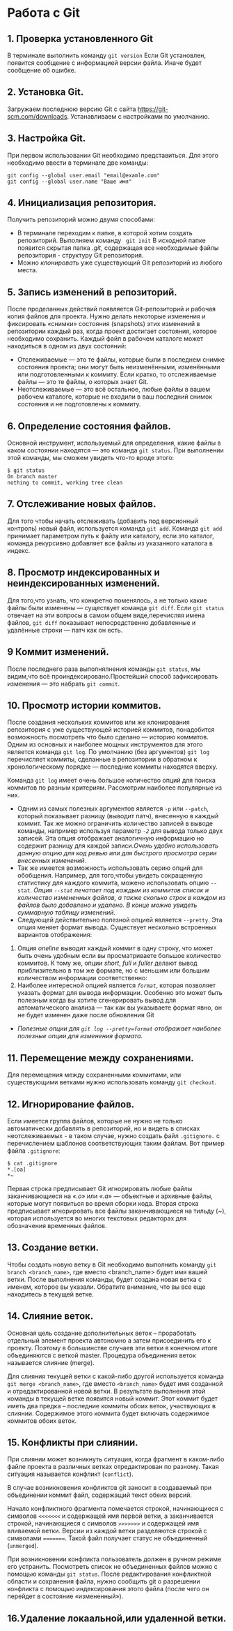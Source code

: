 # Работа с Git
## 1. Проверка установленного Git
В терминале выполнить команду `git version`
Если Git установлен, появится сообщение с информацией версии файла. Иначе будет сообщение об ошибке.

## 2. Установка Git.
Загружаем последнюю версию Git с сайта https://git-scm.com/downloads.
Устанавливаем с настройками по умолчанию.

## 3. Настройка Git.
При первом использовании Git необходимо представиться.
Для этого необходимо ввести в терминале две команды:
```
git config --global user.email "email@examle.com"
git config --global user.name "Ваше имя"
```
## 4. Инициализация репозитория.
Получить репозиторий можно двумя способами:
* В терминале переходим к папке, в которой хотим создать репозиторий.
Выполняем команду ` git init`
В исходной папке появится скрытая папка *.git*, содержащая все необходимые файлы репозитория - структуру Git репозитория.
* Можно *клонировать* уже существующий Git репозиторий из любого места.
## 5. Запись изменений в репозиторий.
После проделанных действий появляется Git-репозиторий и рабочая копия файлов для проекта. Нужно делать некоторые изменения и фиксировать «снимки» состояния
(snapshots) этих изменений в репозитории каждый раз, когда проект достигает
состояния, которое необходимо сохранить.
Каждый файл в рабочем каталоге может находиться в одном из двух
состояний:
* Отслеживаемые  — это те файлы, которые были в последнем снимке состояния
проекта; они могут быть неизменёнными, изменёнными или подготовленными к коммиту.
Если кратко, то отслеживаемые файлы — это те файлы, о которых знает Git.
* Неотслеживаемые — это всё остальное, любые файлы в вашем рабочем каталоге,
которые не входили в ваш последний снимок состояния и не подготовлены к коммиту.
## 6. Определение состояния файлов.
Основной инструмент, используемый для определения, какие файлы в каком состоянии
находятся — это команда `git status`. При выполнении этой команды, мы сможем увидеть что-то вроде этого: 
```
$ git status
On branch master
nothing to commit, working tree clean
```
## 7. Отслеживание новых файлов.
Для того чтобы начать отслеживать (добавить под версионный контроль) новый файл,
используется команда `git add`. Команда `git add` принимает параметром путь к файлу или каталогу,
если это каталог, команда рекурсивно добавляет все файлы из указанного каталога в
индекс.
## 8. Просмотр индексированных и неиндексированных изменений.
Для того,что узнать, что конкретно поменялось, а не только какие файлы были изменены — существует команда `git diff`. Если `git status` отвечает на эти вопросы в самом общем виде,перечисляя имена файлов, `git diff` показывает непосредственно добавленные и
удалённые строки — патч как он есть.
## 9 Коммит изменений.
После последнего раза выполнялнения команды `git status`, мы видим,что всё проиндексировано.Простейший способ зафиксировать изменения — это набрать `git commit`.
## 10. Просмотр истории коммитов.
После создания нескольких коммитов или же клонирования репозитория с уже
существующей историей коммитов, понадобится возможность посмотреть
что было сделано — историю коммитов. Одним из основных и наиболее мощных
инструментов для этого является команда `git log`.
По умолчанию (без аргументов) ``git log`` перечисляет коммиты, сделанные в репозитории в
обратном к хронологическому порядке — последние коммиты находятся вверху.

Команда ``git log`` имеет очень большое количество опций для поиска коммитов по разным
критериям. Рассмотрим наиболее популярные из них.

* Одним из самых полезных аргументов является `-p` или `--patch`, который показывает
разницу (выводит патч), внесенную в каждый коммит. Так же можно ограничить
количество записей в выводе команды, например используя параметр *`-2`* для вывода только двух записей.
Эта опция отображает аналогичную информацию но содержит разницу для каждой записи.*Очень удобно использовать данную опцию для код ревью или для быстрого просмотра
серии внесенных изменений.* 
* Так же имеется возможность использовать серию опций для
обобщения. Например, для того,чтобы увидеть сокращенную статистику для каждого
коммита, можено использовать опцию ``--stat``.
*Опция `--stat` печатает под каждым из коммитов список и количество
измененных файлов, а также сколько строк в каждом из файлов было добавлено и удалено.
В конце можно увидеть суммарную таблицу изменений.*
* Следующей действительно полезной опцией является `--pretty`. Эта опция меняет формат
вывода. Существует несколько встроенных вариантов отображения:
1. Опция *oneline* выводит
каждый коммит в одну строку, что может быть очень удобным если вы просматриваете
большое количество коммитов. К тому же, опции *short*, *full* и *fuller* делают вывод
приблизительно в том же формате, но с меньшим или большим количеством информации
соответственно:
2. Наиболее интересной опцией является *`format`*, которая позволяет указать формат для вывода
информации. Особенно это может быть полезным когда вы хотите сгенерировать вывод для автоматического анализа — так как вы указываете формат явно, он не будет изменен даже
после обновления Git
* *Полезные опции для ``git log --pretty=format`` отображает наиболее полезные опции для
изменения формата.*
## 11. Перемещение между сохранениями.
Для перемещения между сохраненными коммитами, или существующими ветками нужно использовать команду ``git checkout``.
## 12. Игнорирование файлов.
Если имеется группа файлов, которые не нужно не только автоматически
добавлять в репозиторий, но и видеть в списках неотслеживаемых - в таком случае, нужно создать файл  `.gitignore.` с перечислением
шаблонов соответствующих таким файлам. Вот пример файла `.gitignore`:
```
$ cat .gitignore
*.[oa]
*~
```
Первая строка предписывает Git игнорировать любые файлы заканчивающиеся на *«.o»* или *«.a»* — объектные и архивные файлы, которые могут появиться во время сборки кода. Вторая
строка предписывает игнорировать все файлы заканчивающиеся на тильду (~), которая
используется во многих текстовых редакторах для обозначения
временных файлов.
## 13. Создание ветки.
Чтобы создать новую ветку в Git необходимо выполнить команду 
`git branch <branch_name>`, где вместо <branch_name> будет имя вашей ветки.
После выполнения команды, будет создана новая ветка с именем, которое вы указали. Обратите внимание, что вы все еще находитесь в текущей ветке.
## 14. Слияние веток.
Основная цель создание дополнительных веток – проработать отдельный элемент проекта автономно а затем присоединить его к проекту. Поэтому в большинстве случаев эти ветки в конечном итоге объединяются с веткой master. Процедура объединения веток называется слияние (merge).

Для слияния текущей ветки с какой-либо другой используется команда `git merge <branch_name>`, где вместо `<branch_name>` будет имя созданной и отредактированной новой ветки. В результате выполнения этой команды в текущей ветке появится новый коммит. Этот коммит будет иметь два предка – последние коммиты обоих веток, участвующих в слиянии. Содержимое этого коммита будет включать содержимое коммитов обоих веток.
## 15. Конфликты при слиянии.
При слиянии может возникнуть ситуация, когда фрагмент в каком-либо файле проекта в различных ветках отредактирован по разному. Такая ситуация называется конфликт (`conflict`).

В случае возникновения конфликтов git заносит в создаваемый при объединении коммит файл, содержащий текст обеих версий.

 Начало конфликтного фрагмента помечается строкой, начинающиеся с символов `<<<<<<<` и содержащей имя первой ветки, а заканчивается строкой, начинающиеся с символов `>>>>>>>` и содержащей имя вливаемой ветки. Версии из каждой ветки разделяются строкой с символами `=======`. Такой файл получает статус не объединенный (`unmerged`).

При возникновении конфликта пользователь должен в ручном режиме его устранить. Посмотреть список не объединенных файлов можно с помощью команды ``git status``. После редактирования конфликтной области и сохранения файла, нужно сообщить git о разрешении конфликта с помощью индексирования этого файла (после чего он перейдет в состояние «измененный»).
## 16.Удаление локаальной,или удаленной ветки.
